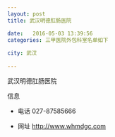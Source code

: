 ```yaml
--- 
layout: post 
title: 武汉明德肛肠医院

date:   2016-05-03 13:39:56 
categories: 三甲医院外包科室名单如下
  
city: 武汉
  
--- 
```

   
武汉明德肛肠医院

信息
 - 电话 027-87585666

 - 网址 http://www.whmdgc.com


